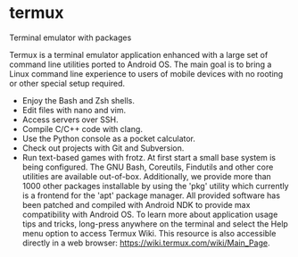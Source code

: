 # termux
Terminal emulator with packages

 Termux is a terminal emulator application enhanced with a large set of command line utilities ported to Android OS. The main goal is to bring a Linux command line experience to users of mobile devices with no rooting or other special setup required.
 
 * Enjoy the Bash and Zsh shells.
 * Edit files with nano and vim.
 * Access servers over SSH. 
 * Compile C/C++ code with clang.
 * Use the Python console as a pocket calculator. 
 * Check out projects with Git and Subversion.
 * Run text-based games with frotz.  At first start a small base system is being configured. The GNU Bash, Coreutils, Findutils and other core utilities are available out-of-box. Additionally, we provide more than 1000 other packages installable by using the 'pkg' utility which currently is a frontend for the 'apt' package manager. All provided software has been patched and compiled with Android NDK to provide max compatibility with Android OS.  To learn more about application usage tips and tricks, long-press anywhere on the terminal and select the Help menu option to access Termux Wiki. This resource is also accessible directly in a web browser: https://wiki.termux.com/wiki/Main_Page.
